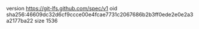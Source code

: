 version https://git-lfs.github.com/spec/v1
oid sha256:46609dc32d6cf9ccce00e4fcae7731c2067686b2b3ff0ede2e0e2a3a2177ba22
size 1536
